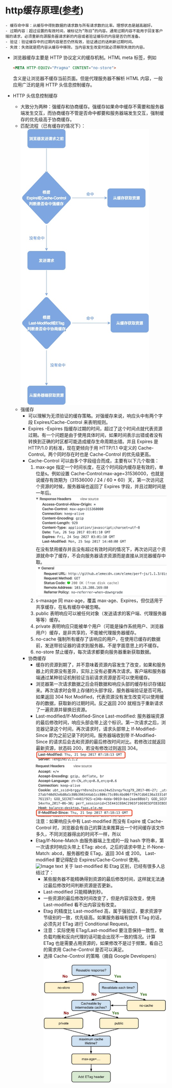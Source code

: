 # http缓存原理([参考](http://web.jobbole.com/92773/))

    - 缓存命中率：从缓存中得到数据的请求数与所有请求数的比率。理想状态是越高越好。
    - 过期内容：超过设置的有效时间，被标记为“陈旧”的内容。通常过期内容不能用于回复客户端的请求，必须重新向源服务器请求新的内容或者验证缓存的内容是否仍然准备。
    - 验证：验证缓存中的过期内容是否仍然有效，验证通过的话刷新过期时间。
    - 失效：失效就是把内容从缓存中移除。当内容发生改变时就必须移除失效的内容。

- 浏览器缓存主要是 HTTP 协议定义的缓存机制。HTML meta 标签，例如
    ```html
    <META HTTP-EQUIV="Pragma" CONTENT="no-store">
    ```
    含义是让浏览器不缓存当前页面。但是代理服务器不解析 HTML 内容，一般应用广泛的是用 HTTP 头信息控制缓存。

- HTTP 头信息控制缓存
    - 大致分为两种：强缓存和协商缓存。强缓存如果命中缓存不需要和服务器端发生交互，而协商缓存不管是否命中都要和服务器端发生交互，强制缓存的优先级高于协商缓存。
    - 匹配流程（已有缓存的情况下）：
        ![Image text](https://github.com/Javison666/jj-learning/blob/master/image/readme/d17d2c5aa49362038ed93bec78e49a08.jpg)
  - 强缓存
    - 可以理解为无须验证的缓存策略。对强缓存来说，响应头中有两个字段 Expires/Cache-Control 来表明规则。
    - Expires
        -Expires 指缓存过期的时间，超过了这个时间点就代表资源过期。有一个问题是由于使用具体时间，如果时间表示出错或者没有转换到正确的时区都可能造成缓存生命周期出错。并且 Expires 是 HTTP/1.0 的标准，现在更倾向于用 HTTP/1.1 中定义的 Cache-Control。两个同时存在时也是 Cache-Control 的优先级更高。
    - Cache-Control 可以由多个字段组合而成，主要有以下几个取值：
        1. max-age 指定一个时间长度，在这个时间段内缓存是有效的，单位是s。例如设置 Cache-Control:max-age=31536000，也就是说缓存有效期为（31536000 / 24 / 60 * 60）天，第一次访问这个资源的时候，服务器端也返回了 Expires 字段，并且过期时间是一年后。
        ![Image text](https://github.com/Javison666/jj-learning/blob/master/image/readme/3738d047bb1e4b8cd11d815c486cd02b.jpg)
        在没有禁用缓存并且没有超过有效时间的情况下，再次访问这个资源就命中了缓存，不会向服务器请求资源而是直接从浏览器缓存中取。
        ![Image text](https://github.com/Javison666/jj-learning/blob/master/image/readme/421814a1ffce3ca293ce40f87a6a1295.jpg)
        1. s-maxage 同 max-age，覆盖 max-age、Expires，但仅适用于共享缓存，在私有缓存中被忽略。
        2. public 表明响应可以被任何对象（发送请求的客户端、代理服务器等等）缓存。
        3. private 表明响应只能被单个用户（可能是操作系统用户、浏览器用户）缓存，是非共享的，不能被代理服务器缓存。
        4. no-cache 强制所有缓存了该响应的用户，在使用已缓存的数据前，发送带验证器的请求到服务器。不是字面意思上的不缓存。
        5. no-store 禁止缓存，每次请求都要向服务器重新获取数据。
    - 协商缓存
        - 缓存的资源到期了，并不意味着资源内容发生了改变，如果和服务器上的资源没有差异，实际上没有必要再次请求。客户端和服务器端通过某种验证机制验证当前请求资源是否可以使用缓存。
        - 浏览器第一次请求数据之后会将数据和响应头部的缓存标识存储起来。再次请求时会带上存储的头部字段，服务器端验证是否可用。如果返回 304 Not Modified，代表资源没有发生改变可以使用缓存的数据，获取新的过期时间。反之返回 200 就相当于重新请求了一遍资源并替换旧资源。
        - Last-modified/If-Modified-Since
        Last-modified: 服务器端资源的最后修改时间，响应头部会带上这个标识。第一次请求之后，浏览器记录这个时间，再次请求时，请求头部带上 If-Modified-Since 即为之前记录下的时间。服务器端收到带 If-Modified-Since 的请求后会去和资源的最后修改时间对比。若修改过就返回最新资源，状态码 200，若没有修改过则返回 304。
        ![Image text](https://github.com/Javison666/jj-learning/blob/master/image/readme/9d1163c68c51a121c5085af4d90f5e10.jpg)
        注意：如果响应头中有 Last-modified 而没有 Expire 或 Cache-Control 时，浏览器会有自己的算法来推算出一个时间缓存该文件多久，不同浏览器得出的时间不一样，所以
        - Etag/If-None-Match
        由服务器端上生成的一段 hash 字符串，第一次请求时响应头带上 ETag: abcd，之后的请求中带上 If-None-Match: abcd，服务器检查 ETag，返回 304 或 200。 Last-modified 要记得配合 Expires/Cache-Control 使用。
        ![Image text](https://github.com/Javison666/jj-learning/blob/master/image/readme/1f11c9b4f4f9235804a94e388e9ee7e1)
        关于 last-modified 和 Etag 区别，已经有很多人总结过了：
            - 某些服务器不能精确得到资源的最后修改时间，这样就无法通过最后修改时间判断资源是否更新。
            - Last-modified 只能精确到秒。
            - 一些资源的最后修改时间改变了，但是内容没改变，使用 Last-modified 看不出内容没有改变。
            - Etag 的精度比 Last-modified 高，属于强验证，要求资源字节级别的一致，优先级高。如果服务器端有提供 ETag 的话，必须先对 ETag 进行 Conditional Request。
            - 注意：实际使用 ETag/Last-modified 要注意保持一致性，做负载均衡和反向代理的话可能会出现不一致的情况。计算 ETag 也是需要占用资源的，如果修改不是过于频繁，看自己的需求用 Cache-Control 是否可以满足。
            - 选择 Cache-Control 的策略（摘自 Google Developers）
            ![Image text](https://github.com/Javison666/jj-learning/blob/master/image/readme/c0306673e0b62313a6002b9658bcac87.jpg)